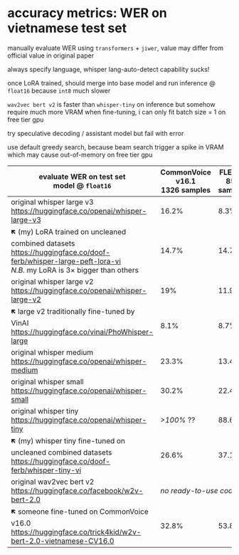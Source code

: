 # accuracy metrics: WER on vietnamese test set

manually evaluate WER using `transformers` + `jiwer`, value may differ from official value in original paper

always specify language, whisper lang-auto-detect capability sucks!

once LoRA trained, should merge into base model and run inference @ `float16` because `int8` much slower

`wav2vec bert v2` is faster than `whisper-tiny` on inference but somehow require much more VRAM when fine-tuning, i can only fit batch size = 1 on free tier gpu

try speculative decoding / assistant model but fail with error

use default greedy search, because beam search trigger a spike in VRAM which may cause out-of-memory on free tier gpu

<table>
	<thead>
		<tr>
			<th>evaluate WER on test set<br />model @ <code>float16</code></th>
			<th>CommonVoice v16.1<br />1326 samples</th>
			<th>FLEURS<br />857 samples</th>
			<th>VIVOS<br />760 samples</th>
			<th>Bud500<br />7500 samples</th>
			<th>LSVSC<br />5683 samples</th>
		</tr>
	</thead>
	<tbody>
		<tr>
			<td>original whisper large v3<br /><a href="https://huggingface.co/openai/whisper-large-v3">https://huggingface.co/openai/whisper-large-v3</a></td>
			<td>16.2%</td>
			<td>8.3%</td>
			<td>12.3%</td>
			<td></td>
			<td></td>
		</tr>
		<tr>
			<td>🡼 (my) LoRA trained on uncleaned combined datasets<br /><a href="https://huggingface.co/doof-ferb/whisper-large-peft-lora-vi">https://huggingface.co/doof-ferb/whisper-large-peft-lora-vi</a><br /><em>N.B.</em> my LoRA is 3× bigger than others</td>
			<td>14.7%</td>
			<td>14.7%</td>
			<td>9.4%</td>
			<td></td>
			<td></td>
		</tr>
		<tr>
			<td>original whisper large v2<br /><a href="https://huggingface.co/openai/whisper-large-v2">https://huggingface.co/openai/whisper-large-v2</a></td>
			<td>19%</td>
			<td>11.9%</td>
			<td>14.7%</td>
			<td></td>
			<td></td>
		</tr>
		<tr>
			<td>🡼 large v2 traditionally fine-tuned by VinAI<br /><a href="https://huggingface.co/vinai/PhoWhisper-large">https://huggingface.co/vinai/PhoWhisper-large</a></td>
			<td>8.1%</td>
			<td>8.7%</td>
			<td>4.6%</td>
			<td>9.2%</td>
			<td>9.9%</td>
		</tr>
		<tr>
			<td>original whisper medium<br /><a href="https://huggingface.co/openai/whisper-medium">https://huggingface.co/openai/whisper-medium</a></td>
			<td>23.3%</td>
			<td>13.4%</td>
			<td>16.3%</td>
			<td><em>&gt;100%</em> ??</td>
			<td>15.3%</td>
		</tr>
		<tr>
			<td>original whisper small<br /><a href="https://huggingface.co/openai/whisper-small">https://huggingface.co/openai/whisper-small</a></td>
			<td>30.2%</td>
			<td>22.4%</td>
			<td>26.6%</td>
			<td>88.7%</td>
			<td>19.8%</td>
		</tr>
		<tr>
			<td>original whisper tiny<br /><a href="https://huggingface.co/openai/whisper-tiny">https://huggingface.co/openai/whisper-tiny</a></td>
			<td><em>&gt;100%</em> ??</td>
			<td>88.6%</td>
			<td>62.5%</td>
			<td><em>&gt;100%</em> ??</td>
			<td>67.4%</td>
		</tr>
		<tr>
			<td>🡼 (my) whisper tiny fine-tuned on uncleaned combined datasets<br /><a href="https://huggingface.co/doof-ferb/whisper-tiny-vi">https://huggingface.co/doof-ferb/whisper-tiny-vi</a></td>
			<td>26.6%</td>
			<td>37.1%</td>
			<td>18.7%</td>
			<td>9.2%</td>
			<td>17.4%</td>
		</tr>
		<tr>
			<td>original wav2vec bert v2</strong><br /><a href="https://huggingface.co/facebook/w2v-bert-2.0">https://huggingface.co/facebook/w2v-bert-2.0</a></td>
			<td colspan="5"><em>no ready-to-use code, the demo example throw error</em></td>
		</tr>
		<tr>
			<td>🡼 someone fine-tuned on CommonVoice v16.0<br /><a href="https://huggingface.co/trick4kid/w2v-bert-2.0-vietnamese-CV16.0">https://huggingface.co/trick4kid/w2v-bert-2.0-vietnamese-CV16.0</a></td>
			<td>32.8%</td>
			<td>53.8%</td>
			<td>39.3%</td>
			<td></td>
			<td></td>
		</tr>
	</tbody>
</table>
